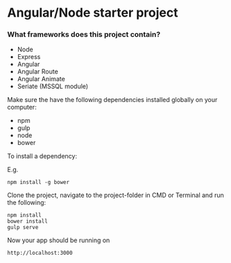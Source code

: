 # Angular/Node starter project


### What frameworks does this project contain?

- Node
- Express
- Angular
- Angular Route
- Angular Animate
- Seriate (MSSQL module)



Make sure the have the following dependencies installed globally on your computer:

- npm
- gulp
- node
- bower

To install a dependency:

E.g.

```
npm install -g bower
```


Clone the project, navigate to the project-folder in CMD or Terminal and run the following:

```
npm install
bower install
gulp serve
```


Now your app should be running on 


```
http://localhost:3000
```



